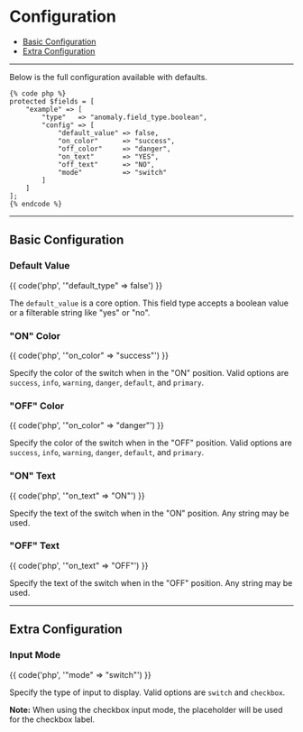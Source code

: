 # Configuration

- [Basic Configuration](#basic)
- [Extra Configuration](#extra)

<hr>

Below is the full configuration available with defaults.

    {% code php %}
    protected $fields = [
        "example" => [
            "type"   => "anomaly.field_type.boolean",
            "config" => [
                "default_value" => false,
                "on_color"      => "success",
                "off_color"     => "danger",
                "on_text"       => "YES",
                "off_text"      => "NO",
                "mode"          => "switch"
            ]
        ]
    ];
    {% endcode %}

<hr>

<a name="basic"></a>
## Basic Configuration

### Default Value

{{ code('php', '"default_type" => false') }}

The `default_value` is a core option. This field type accepts a boolean value or a filterable string like "yes" or "no".

### "ON" Color

{{ code('php', '"on_color" => "success"') }}

Specify the color of the switch when in the "ON" position. Valid options are `success`, `info`, `warning`, `danger`, `default`, and `primary`.

### "OFF" Color

{{ code('php', '"on_color" => "danger"') }}

Specify the color of the switch when in the "OFF" position. Valid options are `success`, `info`, `warning`, `danger`, `default`, and `primary`.

### "ON" Text

{{ code('php', '"on_text" => "ON"') }}

Specify the text of the switch when in the "ON" position. Any string may be used.

### "OFF" Text

{{ code('php', '"on_text" => "OFF"') }}

Specify the text of the switch when in the "OFF" position. Any string may be used.

<hr>

<a name="extra"></a>
## Extra Configuration

### Input Mode

{{ code('php', '"mode" => "switch"') }}

Specify the type of input to display. Valid options are `switch` and `checkbox`.

**Note:** When using the checkbox input mode, the placeholder will be used for the checkbox label.